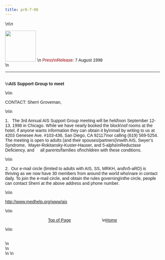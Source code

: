 ```yaml
---
title: pr8-7-98
---
```


\n\n

<IMG SRC="/img/logo100.gif" HEIGHT="101" WIDTH="100" NATURALSIZEFLAG="0" ALIGN="BOTTOM" /> \n <FONT FACE="Arial,Helvetica"><FONT COLOR="#990000" SIZE="<ins>3">Press\nRelease</FONT>: 7 August 1998<A NAME="top"></A> <BR />\n

<HR ALIGN="LEFT" />

<BR />\n<B><span class="caps">AIS</span> Support Group to meet</B></P>\n\n

<P>
  <span class="caps">CONTACT</span>: Sherri Groveman, <aissg@aol.com>
</P>\n\n

<P>
  1.&nbsp;&nbsp; The 3rd Annual <span class="caps">AIS</span> Support Group meeting will be held\non September 12-13, 1998 in Chicago. While we have nearly booked the block\nof rooms at the hotel, if anyone wants information they can obtain it by\nmail by writing to us at 4203 Genesee Ave. #103-436, San Diego, CA 92117\nor calling (619) 569-5254. The meeting is open to adults (and their spouses/partners)\nwith <span class="caps">AIS</span>, Swyer&#8217;s Syndrome,&nbsp; Mayer-Rokitansky-Kuster-Hauser, and 5-alpha\nReductase Deficiency, and&nbsp;&nbsp;&nbsp;&nbsp; all parents/families of\nchildren with these conditions.
</P>\n\n

<P>
  2.&nbsp; Our e-mail circle (limited to adults with <span class="caps">AIS</span>, SS, <span class="caps">MRKH</span>, and\n5-aRD) is thriving as we now have 30</ins> members from around the world who\nare in contact daily. To join the e-mail circle, and obtain the rules governing\nthe circle, people can contact Sherri at the above address and phone number.
</P>\n\n

<P>
  <A HREF="http://209.51.172.19/www/ais/">http://www.medhelp.org/www/ais</A>
</P>\n\n

<P ALIGN="CENTER">
  <A HREF="#top">Top of Page</A>&nbsp;&nbsp;&nbsp;&nbsp;&nbsp;&nbsp;&nbsp;&nbsp;&nbsp;&nbsp;&nbsp;&nbsp;&nbsp;&nbsp;&nbsp;&nbsp;&nbsp;&nbsp;&nbsp;&nbsp;&nbsp;&nbsp;&nbsp;&nbsp;&nbsp;&nbsp;\n<A HREF="http://www.isna.org/">Home</A>
</P>\n\n

<P>
  &nbsp; <BR />\n&nbsp; <BR />\n&nbsp; <BR />\n&nbsp;\n